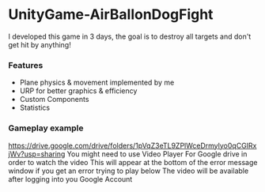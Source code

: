 # UnityGame-AirBallonDogFight
I developed this game in 3 days, the goal is to destroy all targets and don't get hit by anything!
### Features
* Plane physics & movement implemented by me
* URP for better graphics & efficiency
* Custom Components
* Statistics
### Gameplay example
https://drive.google.com/drive/folders/1pVqZ3eTL9ZPlWceDrmylyo0qCGIRxjWv?usp=sharing
You might need to use Video Player For Google drive in order to watch the video
This will appear at the bottom of the error message window if you get an error trying to play below 
The video will be available after logging into you Google Account
